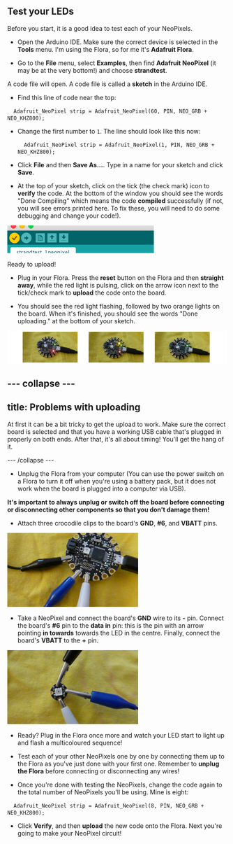 ## Test your LEDs

Before you start, it is a good idea to test each of your NeoPixels.

+ Open the Arduino IDE. Make sure the correct device is selected in the **Tools** menu. I'm using the Flora, so for me it's **Adafruit Flora**.

+ Go to the **File** menu, select **Examples**, then find **Adafruit NeoPixel** \(it may be at the very bottom!\) and choose **strandtest**.

A code file will open. A code file is called a **sketch** in the Arduino IDE.

+ Find this line of code near the top:

```
  Adafruit_NeoPixel strip = Adafruit_NeoPixel(60, PIN, NEO_GRB + NEO_KHZ800);
```

+ Change the first number to `1`. The line should look like this now:

  ```
    Adafruit_NeoPixel strip = Adafruit_NeoPixel(1, PIN, NEO_GRB + NEO_KHZ800);
  ```

+ Click **File** and then **Save As...**. Type in a name for your sketch and click **Save**.

+ At the top of your sketch, click on the tick (the check mark) icon to **verify** the code. At the bottom of the window you should see the words "Done Compiling" which means the code **compiled** successfully \(if not, you will see errors printed here. To fix these, you will need to do some debugging and change your code!\).

![](images/verifyIcon.png)

Ready to upload!

+ Plug in your Flora. Press the **reset** button on the Flora and then **straight away**, while the red light is pulsing, click on the arrow icon next to the tick/check mark to **upload** the code onto the board.

+ You should see the red light flashing, followed by two orange lights on the board. When it's finished, you should see the words "Done uploading." at the bottom of your sketch.

![](images/upload3_120_800.png)

--- collapse ---
---
title: Problems with uploading
---

At first it can be a bit tricky to get the upload to work. Make sure the correct board is selected and that you have a working USB cable that's plugged in properly on both ends. After that, it's all about timing! You'll get the hang of it.

--- /collapse ---

+ Unplug the Flora from your computer \(You can use the power switch on a Flora to turn it off when you're using a battery pack, but it does not work when the board is plugged into a computer via USB\).

**It's important to always unplug or switch off the board before connecting or disconnecting other components so that you don't damage them!**

+ Attach three crocodile clips to the board's **GND**, **\#6**, and **VBATT** pins.

![](images/crocsFlora.png)

+ Take a NeoPixel and connect the board's **GND** wire to its **-** pin. Connect the board's **\#6** pin to the **data in** pin: this is the pin with an arrow pointing **in towards** towards the LED in the centre. Finally, connect the board's **VBATT** to the **+** pin.

![](images/crocsPixel.png)

+ Ready? Plug in the Flora once more and watch your LED start to light up and flash a multicoloured sequence!

+ Test each of your other NeoPixels one by one by connecting them up to the Flora as you've just done with your first one. Remember to **unplug the Flora** before connecting or disconnecting any wires!

+ Once you're done with testing the NeoPixels, change the code again to the total number of NeoPixels you'll be using. Mine is eight:

```
  Adafruit_NeoPixel strip = Adafruit_NeoPixel(8, PIN, NEO_GRB + NEO_KHZ800);
```

+ Click **Verify**, and then **upload** the new code onto the Flora. Next you're going to make your NeoPixel circuit!
